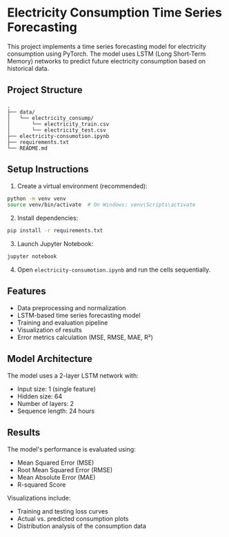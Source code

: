 # Electricity Consumption Time Series Forecasting

This project implements a time series forecasting model for electricity consumption using PyTorch. The model uses LSTM (Long Short-Term Memory) networks to predict future electricity consumption based on historical data.

## Project Structure

```
.
├── data/
│   └── electricity_consump/
│       └── electricity_train.csv
│       └── electricity_test.csv
├── electricity-consumotion.ipynb
├── requirements.txt
└── README.md
```

## Setup Instructions

1. Create a virtual environment (recommended):
```bash
python -m venv venv
source venv/bin/activate  # On Windows: venv\Scripts\activate
```

2. Install dependencies:
```bash
pip install -r requirements.txt
```

3. Launch Jupyter Notebook:
```bash
jupyter notebook
```

4. Open `electricity-consumotion.ipynb` and run the cells sequentially.

## Features

- Data preprocessing and normalization
- LSTM-based time series forecasting model
- Training and evaluation pipeline
- Visualization of results
- Error metrics calculation (MSE, RMSE, MAE, R²)

## Model Architecture

The model uses a 2-layer LSTM network with:
- Input size: 1 (single feature)
- Hidden size: 64
- Number of layers: 2
- Sequence length: 24 hours

## Results

The model's performance is evaluated using:
- Mean Squared Error (MSE)
- Root Mean Squared Error (RMSE)
- Mean Absolute Error (MAE)
- R-squared Score

Visualizations include:
- Training and testing loss curves
- Actual vs. predicted consumption plots
- Distribution analysis of the consumption data

